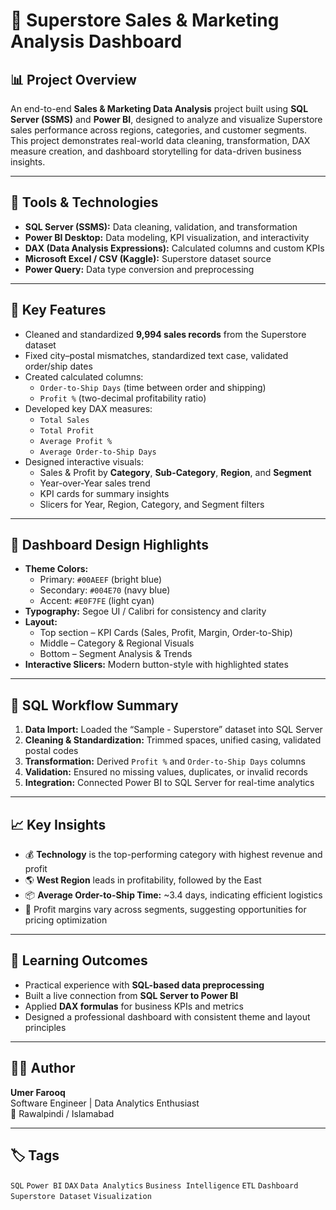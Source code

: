# 🧠 Superstore Sales & Marketing Analysis Dashboard

## 📊 Project Overview
An end-to-end **Sales & Marketing Data Analysis** project built using **SQL Server (SSMS)** and **Power BI**, designed to analyze and visualize Superstore sales performance across regions, categories, and customer segments.  
This project demonstrates real-world data cleaning, transformation, DAX measure creation, and dashboard storytelling for data-driven business insights.

---

## 🧰 Tools & Technologies
- **SQL Server (SSMS):** Data cleaning, validation, and transformation  
- **Power BI Desktop:** Data modeling, KPI visualization, and interactivity  
- **DAX (Data Analysis Expressions):** Calculated columns and custom KPIs  
- **Microsoft Excel / CSV (Kaggle):** Superstore dataset source  
- **Power Query:** Data type conversion and preprocessing  

---

## 🧩 Key Features
- Cleaned and standardized **9,994 sales records** from the Superstore dataset  
- Fixed city–postal mismatches, standardized text case, validated order/ship dates  
- Created calculated columns:
  - `Order-to-Ship Days` (time between order and shipping)  
  - `Profit %` (two-decimal profitability ratio)
- Developed key DAX measures:
  - `Total Sales`
  - `Total Profit`
  - `Average Profit %`
  - `Average Order-to-Ship Days`
- Designed interactive visuals:
  - Sales & Profit by **Category**, **Sub-Category**, **Region**, and **Segment**  
  - Year-over-Year sales trend  
  - KPI cards for summary insights  
  - Slicers for Year, Region, Category, and Segment filters  

---

## 🎨 Dashboard Design Highlights
- **Theme Colors:**  
  - Primary: `#00AEEF` (bright blue)  
  - Secondary: `#004E70` (navy blue)  
  - Accent: `#E0F7FE` (light cyan)
- **Typography:** Segoe UI / Calibri for consistency and clarity  
- **Layout:**  
  - Top section – KPI Cards (Sales, Profit, Margin, Order-to-Ship)  
  - Middle – Category & Regional Visuals  
  - Bottom – Segment Analysis & Trends  
- **Interactive Slicers:** Modern button-style with highlighted states  

---

## 🧾 SQL Workflow Summary
1. **Data Import:** Loaded the “Sample - Superstore” dataset into SQL Server  
2. **Cleaning & Standardization:** Trimmed spaces, unified casing, validated postal codes  
3. **Transformation:** Derived `Profit %` and `Order-to-Ship Days` columns  
4. **Validation:** Ensured no missing values, duplicates, or invalid records  
5. **Integration:** Connected Power BI to SQL Server for real-time analytics  

---

## 📈 Key Insights
- 💰 **Technology** is the top-performing category with highest revenue and profit  
- 🌎 **West Region** leads in profitability, followed by the East  
- 📦 **Average Order-to-Ship Time:** ~3.4 days, indicating efficient logistics  
- 🧭 Profit margins vary across segments, suggesting opportunities for pricing optimization  

---

## 🧠 Learning Outcomes
- Practical experience with **SQL-based data preprocessing**  
- Built a live connection from **SQL Server to Power BI**  
- Applied **DAX formulas** for business KPIs and metrics  
- Designed a professional dashboard with consistent theme and layout principles  

---

## 👨‍💻 Author
**Umer Farooq**  
Software Engineer | Data Analytics Enthusiast  
📍 Rawalpindi / Islamabad  

---

## 🏷️ Tags
`SQL` `Power BI` `DAX` `Data Analytics` `Business Intelligence` `ETL` `Dashboard` `Superstore Dataset` `Visualization`
